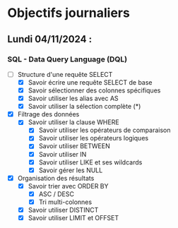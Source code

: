 # Objectifs journaliers

## Lundi 04/11/2024 :

### SQL - Data Query Language (DQL)

- [ ] Structure d'une requête SELECT
  - [x] Savoir écrire une requête SELECT de base
  - [x] Savoir sélectionner des colonnes spécifiques
  - [x] Savoir utiliser les alias avec AS
  - [x] Savoir utiliser la sélection complète (*)

- [x] Filtrage des données
  - [x] Savoir utiliser la clause WHERE
    - [x] Savoir utiliser les opérateurs de comparaison
    - [x] Savoir utiliser les opérateurs logiques
    - [x] Savoir utiliser BETWEEN
    - [x] Savoir utiliser IN
    - [x] Savoir utiliser LIKE et ses wildcards
    - [x] Savoir gérer les NULL

- [x] Organisation des résultats
  - [x] Savoir trier avec ORDER BY
    - [x] ASC / DESC
    - [x] Tri multi-colonnes
  
  - [x] Savoir utiliser DISTINCT
  - [x] Savoir utiliser LIMIT et OFFSET